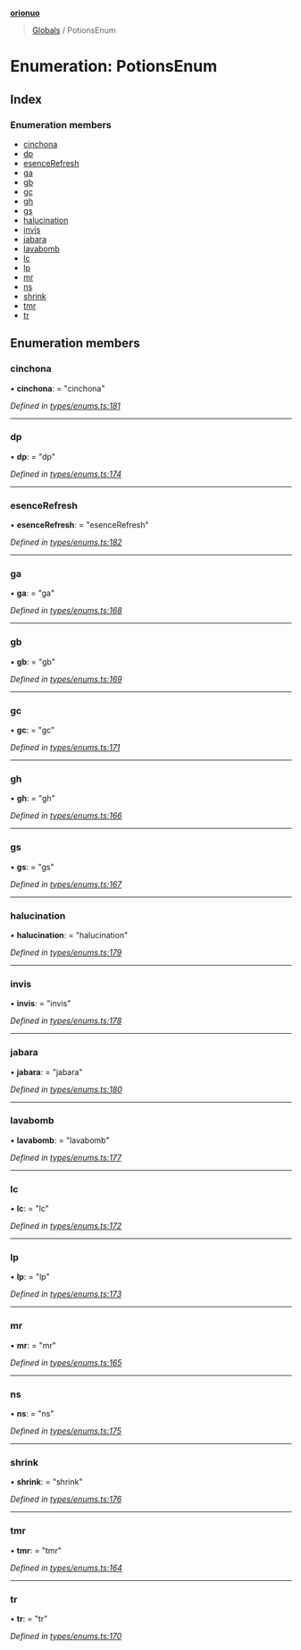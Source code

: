 **[orionuo](../README.md)**

> [Globals](../globals.md) / PotionsEnum

# Enumeration: PotionsEnum

## Index

### Enumeration members

* [cinchona](potionsenum.md#cinchona)
* [dp](potionsenum.md#dp)
* [esenceRefresh](potionsenum.md#esencerefresh)
* [ga](potionsenum.md#ga)
* [gb](potionsenum.md#gb)
* [gc](potionsenum.md#gc)
* [gh](potionsenum.md#gh)
* [gs](potionsenum.md#gs)
* [halucination](potionsenum.md#halucination)
* [invis](potionsenum.md#invis)
* [jabara](potionsenum.md#jabara)
* [lavabomb](potionsenum.md#lavabomb)
* [lc](potionsenum.md#lc)
* [lp](potionsenum.md#lp)
* [mr](potionsenum.md#mr)
* [ns](potionsenum.md#ns)
* [shrink](potionsenum.md#shrink)
* [tmr](potionsenum.md#tmr)
* [tr](potionsenum.md#tr)

## Enumeration members

### cinchona

•  **cinchona**:  = "cinchona"

*Defined in [types/enums.ts:181](https://github.com/msviha/orionuo/blob/8a6e7bf/src/types/enums.ts#L181)*

___

### dp

•  **dp**:  = "dp"

*Defined in [types/enums.ts:174](https://github.com/msviha/orionuo/blob/8a6e7bf/src/types/enums.ts#L174)*

___

### esenceRefresh

•  **esenceRefresh**:  = "esenceRefresh"

*Defined in [types/enums.ts:182](https://github.com/msviha/orionuo/blob/8a6e7bf/src/types/enums.ts#L182)*

___

### ga

•  **ga**:  = "ga"

*Defined in [types/enums.ts:168](https://github.com/msviha/orionuo/blob/8a6e7bf/src/types/enums.ts#L168)*

___

### gb

•  **gb**:  = "gb"

*Defined in [types/enums.ts:169](https://github.com/msviha/orionuo/blob/8a6e7bf/src/types/enums.ts#L169)*

___

### gc

•  **gc**:  = "gc"

*Defined in [types/enums.ts:171](https://github.com/msviha/orionuo/blob/8a6e7bf/src/types/enums.ts#L171)*

___

### gh

•  **gh**:  = "gh"

*Defined in [types/enums.ts:166](https://github.com/msviha/orionuo/blob/8a6e7bf/src/types/enums.ts#L166)*

___

### gs

•  **gs**:  = "gs"

*Defined in [types/enums.ts:167](https://github.com/msviha/orionuo/blob/8a6e7bf/src/types/enums.ts#L167)*

___

### halucination

•  **halucination**:  = "halucination"

*Defined in [types/enums.ts:179](https://github.com/msviha/orionuo/blob/8a6e7bf/src/types/enums.ts#L179)*

___

### invis

•  **invis**:  = "invis"

*Defined in [types/enums.ts:178](https://github.com/msviha/orionuo/blob/8a6e7bf/src/types/enums.ts#L178)*

___

### jabara

•  **jabara**:  = "jabara"

*Defined in [types/enums.ts:180](https://github.com/msviha/orionuo/blob/8a6e7bf/src/types/enums.ts#L180)*

___

### lavabomb

•  **lavabomb**:  = "lavabomb"

*Defined in [types/enums.ts:177](https://github.com/msviha/orionuo/blob/8a6e7bf/src/types/enums.ts#L177)*

___

### lc

•  **lc**:  = "lc"

*Defined in [types/enums.ts:172](https://github.com/msviha/orionuo/blob/8a6e7bf/src/types/enums.ts#L172)*

___

### lp

•  **lp**:  = "lp"

*Defined in [types/enums.ts:173](https://github.com/msviha/orionuo/blob/8a6e7bf/src/types/enums.ts#L173)*

___

### mr

•  **mr**:  = "mr"

*Defined in [types/enums.ts:165](https://github.com/msviha/orionuo/blob/8a6e7bf/src/types/enums.ts#L165)*

___

### ns

•  **ns**:  = "ns"

*Defined in [types/enums.ts:175](https://github.com/msviha/orionuo/blob/8a6e7bf/src/types/enums.ts#L175)*

___

### shrink

•  **shrink**:  = "shrink"

*Defined in [types/enums.ts:176](https://github.com/msviha/orionuo/blob/8a6e7bf/src/types/enums.ts#L176)*

___

### tmr

•  **tmr**:  = "tmr"

*Defined in [types/enums.ts:164](https://github.com/msviha/orionuo/blob/8a6e7bf/src/types/enums.ts#L164)*

___

### tr

•  **tr**:  = "tr"

*Defined in [types/enums.ts:170](https://github.com/msviha/orionuo/blob/8a6e7bf/src/types/enums.ts#L170)*
